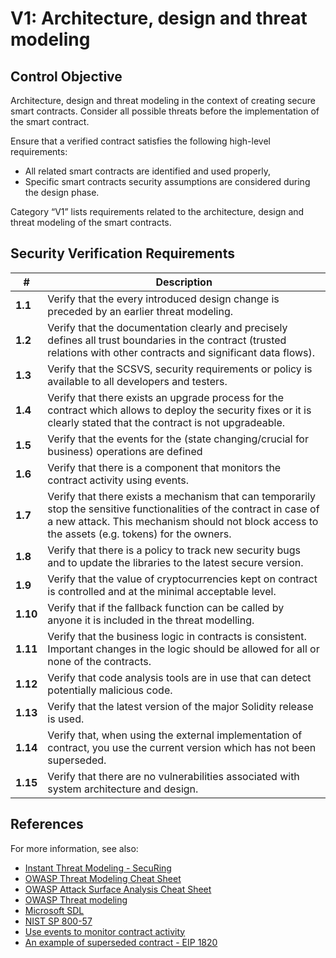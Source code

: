 # V1: Architecture, design and threat modeling

## Control Objective

Architecture, design and threat modeling in the context of creating secure smart contracts.
Consider all possible threats before the implementation of the smart contract.

Ensure that a verified contract satisfies the following high-level requirements:
* All related smart contracts are identified and used properly,
* Specific smart contracts security assumptions are considered during the design phase.

Category “V1” lists requirements related to the architecture, design and threat modeling of the smart contracts.

## Security Verification Requirements

| # | Description |
| --- | --- |
| **1.1** | Verify that the every introduced design change is preceded by an earlier threat modeling. | 
| **1.2** | Verify that the documentation clearly and precisely defines all trust boundaries in the contract (trusted relations with other contracts and significant data flows).  | 
| **1.3** | Verify that the SCSVS, security requirements or policy is available to all developers and testers. | 
| **1.4** | Verify that there exists an upgrade process for the contract which allows to deploy the security fixes or it is clearly stated that the contract is not upgradeable. | 
| **1.5** | Verify that the events for the (state changing/crucial for business) operations are defined |
| **1.6** | Verify that there is a component that monitors the contract activity using events. | 
| **1.7** | Verify that there exists a mechanism that can temporarily stop the sensitive functionalities of the contract in case of a new attack. This mechanism should not block access to the assets (e.g. tokens) for the owners. | 
| **1.8** | Verify that there is a policy to track new security bugs and to update the libraries to the latest secure version. | 
| **1.9** | Verify that the value of cryptocurrencies kept on contract is controlled and at the minimal acceptable level. | 
| **1.10** | Verify that if the fallback function can be called by anyone it is included in the threat modelling. | 
| **1.11** | Verify that the business logic in contracts is consistent. Important changes in the logic should be allowed for all or none of the contracts. | 
| **1.12** | Verify that code analysis tools are in use that can detect potentially malicious code. | 
| **1.13** | Verify that the latest version of the major Solidity release is used. |  
| **1.14** | Verify that, when using the external implementation of contract, you use the current version which has not been superseded. | 
| **1.15** | Verify that there are no vulnerabilities associated with system architecture and design. | 

## References

For more information, see also:

* [Instant Threat Modeling - SecuRing](https://www.youtube.com/watch?v=IwR4PAmRhhg&list=PL-lO2xrptAtav4SZgCdDkVxChWhVU3kmP&index=18)
* [OWASP Threat Modeling Cheat Sheet](https://github.com/OWASP/CheatSheetSeries/blob/master/cheatsheets/Threat_Modeling_Cheat_Sheet.md)
* [OWASP Attack Surface Analysis Cheat Sheet](https://github.com/OWASP/CheatSheetSeries/blob/master/cheatsheets/Attack_Surface_Analysis_Cheat_Sheet.md)
* [OWASP Threat modeling](https://www.owasp.org/index.php/Application_Threat_Modeling)
* [Microsoft SDL](https://www.microsoft.com/en-us/sdl/)
* [NIST SP 800-57](https://csrc.nist.gov/publications/detail/sp/800-57-part-1/rev-4/final)
* [Use events to monitor contract activity](https://consensys.github.io/smart-contract-best-practices/recommendations/#use-events-to-monitor-contract-activity)
* [An example of superseded contract - EIP 1820](https://eips.ethereum.org/EIPS/eip-1820)
